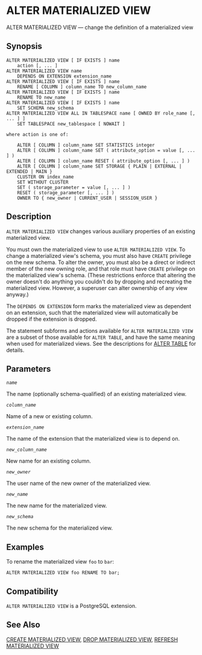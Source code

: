 # ALTER MATERIALIZED VIEW

ALTER MATERIALIZED VIEW — change the definition of a materialized view

## Synopsis

```text
ALTER MATERIALIZED VIEW [ IF EXISTS ] name
    action [, ... ]
ALTER MATERIALIZED VIEW name
    DEPENDS ON EXTENSION extension_name
ALTER MATERIALIZED VIEW [ IF EXISTS ] name
    RENAME [ COLUMN ] column_name TO new_column_name
ALTER MATERIALIZED VIEW [ IF EXISTS ] name
    RENAME TO new_name
ALTER MATERIALIZED VIEW [ IF EXISTS ] name
    SET SCHEMA new_schema
ALTER MATERIALIZED VIEW ALL IN TABLESPACE name [ OWNED BY role_name [, ... ] ]
    SET TABLESPACE new_tablespace [ NOWAIT ]

where action is one of:

    ALTER [ COLUMN ] column_name SET STATISTICS integer
    ALTER [ COLUMN ] column_name SET ( attribute_option = value [, ... ] )
    ALTER [ COLUMN ] column_name RESET ( attribute_option [, ... ] )
    ALTER [ COLUMN ] column_name SET STORAGE { PLAIN | EXTERNAL | EXTENDED | MAIN }
    CLUSTER ON index_name
    SET WITHOUT CLUSTER
    SET ( storage_parameter = value [, ... ] )
    RESET ( storage_parameter [, ... ] )
    OWNER TO { new_owner | CURRENT_USER | SESSION_USER }
```

## Description

`ALTER MATERIALIZED VIEW` changes various auxiliary properties of an existing materialized view.

You must own the materialized view to use `ALTER MATERIALIZED VIEW`. To change a materialized view's schema, you must also have `CREATE` privilege on the new schema. To alter the owner, you must also be a direct or indirect member of the new owning role, and that role must have `CREATE` privilege on the materialized view's schema. \(These restrictions enforce that altering the owner doesn't do anything you couldn't do by dropping and recreating the materialized view. However, a superuser can alter ownership of any view anyway.\)

The `DEPENDS ON EXTENSION` form marks the materialized view as dependent on an extension, such that the materialized view will automatically be dropped if the extension is dropped.

The statement subforms and actions available for `ALTER MATERIALIZED VIEW` are a subset of those available for `ALTER TABLE`, and have the same meaning when used for materialized views. See the descriptions for [ALTER TABLE](https://www.postgresql.org/docs/10/static/sql-altertable.html) for details.

## Parameters

_`name`_

The name \(optionally schema-qualified\) of an existing materialized view.

_`column_name`_

Name of a new or existing column.

_`extension_name`_

The name of the extension that the materialized view is to depend on.

_`new_column_name`_

New name for an existing column.

_`new_owner`_

The user name of the new owner of the materialized view.

_`new_name`_

The new name for the materialized view.

_`new_schema`_

The new schema for the materialized view.

## Examples

To rename the materialized view `foo` to `bar`:

```text
ALTER MATERIALIZED VIEW foo RENAME TO bar;
```

## Compatibility

`ALTER MATERIALIZED VIEW` is a PostgreSQL extension.

## See Also

[CREATE MATERIALIZED VIEW](create-materialized-view.md), [DROP MATERIALIZED VIEW](https://www.postgresql.org/docs/10/static/sql-dropmaterializedview.html), [REFRESH MATERIALIZED VIEW](https://www.postgresql.org/docs/10/static/sql-refreshmaterializedview.html)

